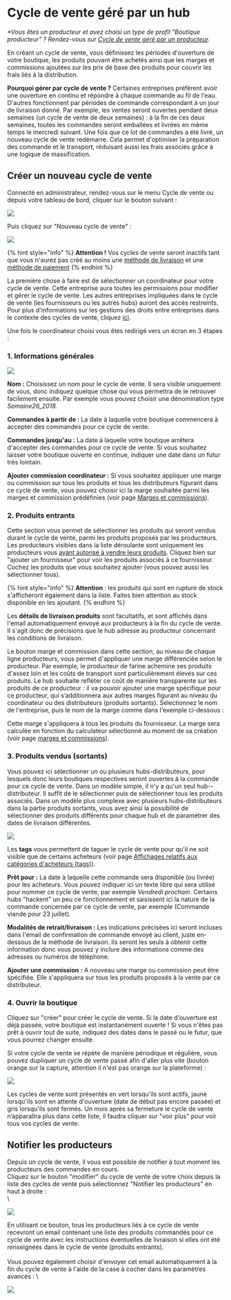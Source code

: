 # Cycle de vente géré par un hub

_\*Vous êtes un producteur et avez choisi un type de profil "Boutique producteur" ? Rendez-vous sur_ [_Cycle de vente géré par un producteur_](https://guide.openfoodnetwork.org/v/fr/basic-features/shopfront/order-cycle/order-cycles-for-producers)_._

En créant un cycle de vente, vous définissez les périodes d'ouverture de votre boutique, les produits pouvant être achetés ainsi que les marges et commissions ajoutées sur les prix de base des produits pour couvrir les frais liés à la distribution.

**Pourquoi gérer par cycle de vente ?** Certaines entreprises préfèrent avoir une ouverture en continu et répondre à chaque commande au fil de l'eau. D'autres fonctionnent par périodes de commande correspondant à un jour de livraison donné. Par exemple, les ventes seront ouvertes pendant deux semaines (un cycle de vente de deux semaines) : à la fin de ces deux semaines, toutes les commandes seront emballées et livrées en même temps le mercredi suivant. Une fois que ce lot de commandes a été livré, un nouveau cycle de vente redémarre. Cela permet d'optimiser la préparation des commande et le transport, réduisant aussi les frais associés grâce à une logique de massification.

## Créer un nouveau cycle de vente

Connecté en administrateur, rendez-vous sur le menu Cycle de vente ou depuis votre tableau de bord, cliquer sur le bouton suivant :&#x20;

![](<../../../.gitbook/assets/image (78) (1) (1).png>)

Puis cliquez sur "Nouveau cycle de vente" :&#x20;

![](<../../../.gitbook/assets/image (91) (1).png>)

{% hint style="info" %}
**Attention !** Vos cycles de vente seront inactifs tant que vous n'aurez pas créé au moins une [méthode de livraison](https://guide.openfoodnetwork.org/v/fr/basic-features/shopfront/shipping-methods) et une [méthode de paiement](https://guide.openfoodnetwork.org/v/fr/basic-features/shopfront/payment-methods)
{% endhint %}

La première chose à faire est de sélectionner un coordinateur pour votre cycle de vente. Cette entreprise aura toutes les permissions pour modifier et gérer le cycle de vente. Les autres entreprises impliquées dans le cycle de vente (les fournisseurs ou les autres hubs) auront des accès restreints. Pour plus d'informations sur les gestions des droits entre entreprises dans le contexte des cycles de vente, cliquez [ici](https://guide.openfoodnetwork.org/v/fr/basic-features/enterprise-profile/enterprise-settings#gestionnaires).

Une fois le coordinateur choisi vous êtes redirigé vers un écran en 3 étapes :

### 1. Informations générales

![](<../../../.gitbook/assets/image (56).png>)

**Nom :** Choisissez un nom pour le cycle de vente. Il sera visible uniquement de vous, donc indiquez quelque chose qui vous permettra de le retrouver facilement ensuite. Par exemple vous pouvez choisir une dénomination type _Semaine26\_2018._

**Commandes à partir de :** La date à laquelle votre boutique commencera à accepter des commandes pour ce cycle de vente.

**Commandes jusqu'au :** La date à laquelle votre boutique arrêtera d'accepter des commandes pour ce cycle de vente. Si vous souhaitez laisser votre boutique ouverte en continue, indiquer une date dans un futur très lointain.

**Ajouter commission coordinateur :** Si vous souhaitez appliquer une marge ou commission sur tous les produits et tous les distributeurs figurant dans ce cycle de vente, vous pouvez choisir ici la marge souhaitée parmi les marges et commission prédéfinies (voir page [Marges et commissions](https://guide.openfoodnetwork.org/v/fr/basic-features/shopfront/enterprise-fees)).

### 2. Produits entrants

Cette section vous permet de sélectionner les produits qui seront vendus durant le cycle de vente, parmi les produits proposés par les producteurs. Les producteurs visibles dans la liste déroulante sont uniquement les producteurs vous [ayant autorisé à vendre leurs produits](https://guide.openfoodnetwork.org/v/fr/basic-features/enterprise-profile/enterprise-to-enterprise-permissions-e2es). Cliquez bien sur "ajouter un fournisseur" pour voir les produits associés à ce fournisseur. Cochez les produits que vous souhaitez ajouter (vous pouvez aussi les sélectionner tous).&#x20;

{% hint style="info" %}
**Attention** : les produits qui sont en rupture de stock s'afficheront également dans la liste. Faites bien attention au stock disponible en les ajoutant.
{% endhint %}

Les **détails de livraison produits** sont facultatifs, et sont affichés dans l'email automatiquement envoyé aux producteurs à la fin du cycle de vente. Il s'agit donc de précisions que le hub adresse au producteur concernant les conditions de livraison.

Le bouton marge et commission dans cette section, au niveau de chaque ligne producteurs, vous permet d'appliquer une marge différenciée selon le producteur. Par exemple, le producteur de farine achemine ses produits d'assez loin et les coûts de transport sont particulièrement élevés sur ces produits. Le hub souhaite refléter ce coût de manière transparente sur les produits de ce producteur : il va pouvoir ajouter une marge spécifique pour ce producteur, qui s’additionnera aux autres marges figurant au niveau du coordinateur ou des distributeurs (produits sortants). Sélectionnez le nom de l'entreprise, puis le nom de la marge comme dans l'exemple ci-dessous :

Cette marge s'appliquera à tous les produits du fournisseur. La marge sera calculée en fonction du calculateur sélectionné au moment de sa création (voir page [marges et commissions](https://guide.openfoodnetwork.org/v/fr/basic-features/shopfront/enterprise-fees)).

### 3. Produits vendus (sortants)

Vous pouvez ici sélectionner un ou plusieurs hubs-distributeurs, pour lesquels donc leurs boutiques respectives seront ouvertes à la commande pour ce cycle de vente. Dans un modèle simple, il n'y a qu'un seul hub--distributeur. Il suffit de le sélectionner puis de sélectionner tous les produits associés. Dans un modèle plus complexe avec plusieurs hubs-distributeurs dans la partie produits sortants, vous avez ainsi la possibilité de sélectionner des produits différents pour chaque hub et de paramétrer des dates de livraison différentes.

![](<../../../.gitbook/assets/image (50) (1).png>)

Les **tags** vous permettent de taguer le cycle de vente pour qu'il ne soit visible que de certains acheteurs (voir page [Affichages relatifs aux catégories d'acheteurs (tags)](https://guide.openfoodnetwork.org/v/fr/basic-features/shopfront/customer-management-and-conditional-displays-prices/tags-and-tag-rules#les-regles-de-tags)).

**Prêt pour :** La date à laquelle cette commande sera disponible (ou livrée) pour les acheteurs. Vous pouvez indiquer ici un texte libre qui sera utilisé pour nommer ce cycle de vente, par exemple _Vendredi prochain_. Certains hubs "hackent" un peu ce fonctionnement et saisissent ici la nature de la commande concernée par ce cycle de vente, par exemple (Commande viande pour 23 juillet).

**Modalités de retrait/livraison :** Les indications précisées ici seront incluses dans l'email de confirmation de commande envoyé au client, juste en-dessous de la méthode de livraison. Ils seront les seuls à obtenir cette information donc vous pouvez y inclure des informations comme des adresses ou numéros de téléphone.

**Ajouter une commission** **:** A nouveau une marge ou commission peut être spécifiée. Elle s'appliquera sur tous les produits proposés à la vente par ce distributeur.

### 4. Ouvrir la boutique

Cliquez sur "créer" pour créer le cycle de vente. Si la date d'ouverture est déjà passée, votre boutique est instantanément ouverte ! Si vous n'êtes pas prêt à ouvrir tout de suite, indiquez des dates dans le passé ou le futur, que vous pourrez changer ensuite.

Si votre cycle de vente se répète de manière périodique et régulière, vous pouvez dupliquer un cycle de vente passé afin d'aller plus vite (bouton orange sur la capture, attention il n'est pas orange sur la plateforme) :

![](<../../../.gitbook/assets/image (37) (1).png>)

Les cycles de vente sont présentés en vert lorsqu'ils sont actifs, jaune lorsqu'ils sont en attente d'ouverture (date de début pas encore passée) et gris lorsqu'ils sont fermés. Un mois après sa fermeture le cycle de vente n’apparaîtra plus dans cette liste, il faudra cliquer sur "voir plus" pour voir tous vos cycles de vente.

## Notifier les producteurs

Depuis un cycle de vente, il vous est possible de notifier à tout moment les producteurs des commandes en cours. \
Cliquez sur le bouton "modifier" du cycle de vente de votre choix depuis la liste des cycles de vente puis sélectionnez "Notifier les producteurs" en haut à droite :\
\


![](<../../../.gitbook/assets/image (79).png>)

En utilisant ce bouton, tous les producteurs liés à ce cycle de vente recevront un email contenant une liste des produits commandés pour ce cycle de vente avec les instructions éventuelles de livraison si elles ont été renseignées dans le cycle de vente (produits entrants).\
\
Vous pouvez également choisir d'envoyer cet email automatiquement à la fin du cycle de vente à l'aide de la case à cocher dans les paramètres avancés : \


![](<../../../.gitbook/assets/image (93).png>)
